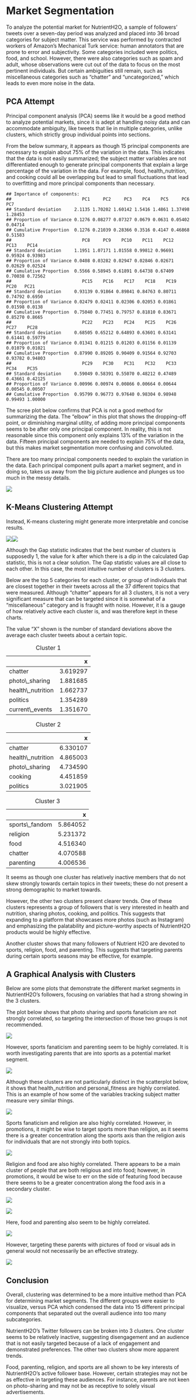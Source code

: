 Market Segmentation
===================

To analyze the potential market for NutrientH2O, a sample of followers’
tweets over a seven-day period was analyzed and placed into 36 broad
categories for subject matter. This service was performed by contracted
workers of Amazon’s Mechanical Turk service: human annotators that are
prone to error and subjectivity. Some categories included were politics,
food, and school. However, there were also categories such as spam and
adult, whose observations were cut out of the data to focus on the most
pertinent individuals. But certain ambiguities still remain, such as
miscellaneous categories such as “chatter” and “uncategorized,” which
leads to even more noise in the data.

PCA Attempt
-----------

Principal component analysis (PCA) seems like it would be a good method
to analyze potential markets, since it is adept at handling noisy data
and can accommodate ambiguity, like tweets that lie in multiple
categories, unlike clusters, which strictly group individual points into
sections.

From the below summary, it appears as though 15 principal components are
necessary to explain about 75% of the variation in the data. This
indicates that the data is not easily summarized; the subject matter
variables are not differentiated enough to generate principal components
that explain a large percentage of the variation in the data. For
example, food, health\_nutrition, and cooking could all be overlapping
but lead to small fluctuations that lead to overfitting and more
principal components than necessary.

    ## Importance of components:
    ##                           PC1     PC2     PC3    PC4    PC5     PC6     PC7
    ## Standard deviation     2.1135 1.70202 1.60142 1.5416 1.4861 1.37498 1.28453
    ## Proportion of Variance 0.1276 0.08277 0.07327 0.0679 0.0631 0.05402 0.04714
    ## Cumulative Proportion  0.1276 0.21039 0.28366 0.3516 0.4147 0.46868 0.51583
    ##                           PC8     PC9    PC10    PC11    PC12    PC13    PC14
    ## Standard deviation     1.1951 1.07171 1.01558 0.99812 0.96691 0.95924 0.93983
    ## Proportion of Variance 0.0408 0.03282 0.02947 0.02846 0.02671 0.02629 0.02524
    ## Cumulative Proportion  0.5566 0.58945 0.61891 0.64738 0.67409 0.70038 0.72562
    ##                           PC15    PC16    PC17    PC18    PC19    PC20   PC21
    ## Standard deviation     0.93139 0.91864 0.89841 0.84763 0.80711 0.74792 0.6950
    ## Proportion of Variance 0.02479 0.02411 0.02306 0.02053 0.01861 0.01598 0.0138
    ## Cumulative Proportion  0.75040 0.77451 0.79757 0.81810 0.83671 0.85270 0.8665
    ##                           PC22    PC23    PC24    PC25    PC26    PC27    PC28
    ## Standard deviation     0.68505 0.65212 0.64893 0.63601 0.63141 0.61441 0.59779
    ## Proportion of Variance 0.01341 0.01215 0.01203 0.01156 0.01139 0.01079 0.01021
    ## Cumulative Proportion  0.87990 0.89205 0.90409 0.91564 0.92703 0.93782 0.94803
    ##                           PC29    PC30    PC31    PC32    PC33    PC34    PC35
    ## Standard deviation     0.59049 0.58391 0.55070 0.48212 0.47489 0.43661 0.42125
    ## Proportion of Variance 0.00996 0.00974 0.00866 0.00664 0.00644 0.00545 0.00507
    ## Cumulative Proportion  0.95799 0.96773 0.97640 0.98304 0.98948 0.99493 1.00000

The scree plot below confirms that PCA is not a good method for
summarizing the data. The “elbow” in this plot that shows the
dropping-off point, or diminishing marginal utility, of adding more
principal components seems to be after only one principal component. In
reality, this is not reasonable since this component only explains 13%
of the variation in the data. Fifteen principal components are needed to
explain 75% of the data, but this makes market segmentation more
confusing and convoluted.

There are too many principal components needed to explain the variation
in the data. Each principal component pulls apart a market segment, and
in doing so, takes us away from the big picture audience and plunges us
too much in the messy details.

![](market_files/figure-markdown_strict/unnamed-chunk-3-1.png)

K-Means Clustering Attempt
--------------------------

Instead, K-means clustering might generate more interpretable and
concise results.

![](market_files/figure-markdown_strict/unnamed-chunk-4-1.png)![](market_files/figure-markdown_strict/unnamed-chunk-4-2.png)

Although the Gap statistic indicates that the best number of clusters is
supposedly 1, the value for k after which there is a dip in the
calculated Gap statistic, this is not a clear solution. The Gap
statistic values are all close to each other. In this case, the most
intuitive number of clusters is 3 clusters.

Below are the top 5 categories for each cluster, or group of individuals
that are closest together in their tweets across all the 37 different
topics that were measured. Although “chatter” appears for all 3
clusters, it is not a very significant measure that can be targeted
since it is somewhat of a “miscellaneous” category and is fraught with
noise. However, it is a gauge of how relatively active each cluster is,
and was therefore kept in these charts.

The value “X” shown is the number of standard deviations above the
average each cluster tweets about a certain topic.

<table class="table table-striped" style="width: auto !important; margin-left: auto; margin-right: auto;">
<caption>
Cluster 1
</caption>
<thead>
<tr>
<th style="text-align:left;">
</th>
<th style="text-align:right;">
x
</th>
</tr>
</thead>
<tbody>
<tr>
<td style="text-align:left;">
chatter
</td>
<td style="text-align:right;">
3.619297
</td>
</tr>
<tr>
<td style="text-align:left;">
photo\_sharing
</td>
<td style="text-align:right;">
1.881685
</td>
</tr>
<tr>
<td style="text-align:left;">
health\_nutrition
</td>
<td style="text-align:right;">
1.662737
</td>
</tr>
<tr>
<td style="text-align:left;">
politics
</td>
<td style="text-align:right;">
1.354289
</td>
</tr>
<tr>
<td style="text-align:left;">
current\_events
</td>
<td style="text-align:right;">
1.351670
</td>
</tr>
</tbody>
</table>
<table class="table table-striped" style="width: auto !important; margin-left: auto; margin-right: auto;">
<caption>
Cluster 2
</caption>
<thead>
<tr>
<th style="text-align:left;">
</th>
<th style="text-align:right;">
x
</th>
</tr>
</thead>
<tbody>
<tr>
<td style="text-align:left;">
chatter
</td>
<td style="text-align:right;">
6.330107
</td>
</tr>
<tr>
<td style="text-align:left;">
health\_nutrition
</td>
<td style="text-align:right;">
4.865003
</td>
</tr>
<tr>
<td style="text-align:left;">
photo\_sharing
</td>
<td style="text-align:right;">
4.734590
</td>
</tr>
<tr>
<td style="text-align:left;">
cooking
</td>
<td style="text-align:right;">
4.451859
</td>
</tr>
<tr>
<td style="text-align:left;">
politics
</td>
<td style="text-align:right;">
3.021905
</td>
</tr>
</tbody>
</table>
<table class="table table-striped" style="width: auto !important; margin-left: auto; margin-right: auto;">
<caption>
Cluster 3
</caption>
<thead>
<tr>
<th style="text-align:left;">
</th>
<th style="text-align:right;">
x
</th>
</tr>
</thead>
<tbody>
<tr>
<td style="text-align:left;">
sports\_fandom
</td>
<td style="text-align:right;">
5.864052
</td>
</tr>
<tr>
<td style="text-align:left;">
religion
</td>
<td style="text-align:right;">
5.231372
</td>
</tr>
<tr>
<td style="text-align:left;">
food
</td>
<td style="text-align:right;">
4.516340
</td>
</tr>
<tr>
<td style="text-align:left;">
chatter
</td>
<td style="text-align:right;">
4.070588
</td>
</tr>
<tr>
<td style="text-align:left;">
parenting
</td>
<td style="text-align:right;">
4.006536
</td>
</tr>
</tbody>
</table>

It seems as though one cluster has relatively inactive members that do
not skew strongly towards certain topics in their tweets; these do not
present a strong demographic to market towards.

However, the other two clusters present clearer trends. One of these
clusters represents a group of followers that is very interested in
health and nutrition, sharing photos, cooking, and politics. This
suggests that expanding to a platform that showcases more photos (such
as Instagram) and emphasizing the palatability and picture-worthy
aspects of NutrientH2O products would be highly effective.

Another cluster shows that many followers of Nutrient H2O are devoted to
sports, religion, food, and parenting. This suggests that targeting
parents during certain sports seasons may be effective, for example.

A Graphical Analysis with Clusters
----------------------------------

Below are some plots that demonstrate the different market segments in
NutrientH2O’s followers, focusing on variables that had a strong showing
in the 3 clusters.

The plot below shows that photo sharing and sports fanaticism are not
strongly correlated, so targeting the intersection of those two groups
is not recommended.

![](market_files/figure-markdown_strict/unnamed-chunk-9-1.png)

However, sports fanaticism and parenting seem to be highly correlated.
It is worth investigating parents that are into sports as a potential
market segment.

![](market_files/figure-markdown_strict/unnamed-chunk-10-1.png)

Although these clusters are not particularly distinct in the scatterplot
below, it shows that health\_nutrition and personal\_fitness are highly
correlated. This is an example of how some of the variables tracking
subject matter measure very similar things.

![](market_files/figure-markdown_strict/unnamed-chunk-11-1.png)

Sports fanaticism and religion are also highly correlated. However, in
promotions, it might be wise to target sports more than religion, as it
seems there is a greater concentration along the sports axis than the
religion axis for individuals that are not strongly into both topics.

![](market_files/figure-markdown_strict/unnamed-chunk-12-1.png)

Religion and food are also highly correlated. There appears to be a main
cluster of people that are both religious and into food; however, in
promotions, it would be wise to err on the side of featuring food
because there seems to be a greater concentration along the food axis in
a secondary cluster.

![](market_files/figure-markdown_strict/unnamed-chunk-13-1.png)

![](market_files/figure-markdown_strict/unnamed-chunk-14-1.png)

Here, food and parenting also seem to be highly correlated.

![](market_files/figure-markdown_strict/unnamed-chunk-15-1.png)

However, targeting these parents with pictures of food or visual ads in
general would not necessarily be an effective strategy.

![](market_files/figure-markdown_strict/unnamed-chunk-16-1.png)

Conclusion
----------

Overall, clustering was determined to be a more intuitive method than
PCA for determining market segments. The different groups were easier to
visualize, versus PCA which condensed the data into 15 different
principal components that separated out the overall audience into too
many subcategories.

NutrientH2O’s Twitter followers can be broken into 3 clusters. One
cluster seems to be relatively inactive, suggesting disengagement and an
audience that is not easily targeted because of a lack of engagement and
demonstrated preferences. The other two clusters show more apparent
trends.

Food, parenting, religion, and sports are all shown to be key interests
of NutrientH2O’s active follower base. However, certain strategies may
not be as effective in targeting these audiences. For instance, parents
are not keen on photo-sharing and may not be as receptive to solely
visual advertisements.
